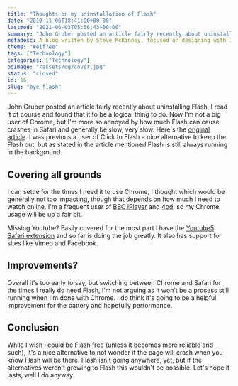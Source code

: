 ```yaml
---
title: "Thoughts on my uninstallation of Flash"
date: "2010-11-06T18:41:00+00:00"
lastmod: "2021-06-03T05:56:43+00:00"
summary: "John Gruber posted an article fairly recently about uninstalling Flash, I read it of course and found that it to be a logical thing to do. Now I’m not a big user of Chrome, but I’m more so annoyed by how much Flash can cause crashes in Safari and generally be slow, very slow. Here’s the original article. I was previous a user of Click to Flash a nice alternative to keep the Flash out, but as stated in the article mentioned Flash is still always running in the background."
metadesc: A blog written by Steve McKinney, focused on designing with Illustrator and writing maintainable CSS."
theme: "#e1f7ee"
tags: ["Technology"]
categories: ["Technology"]
ogImage: "/assets/og/cover.jpg"
status: "closed"
id: 16
slug: "bye_flash"
---
```


John Gruber posted an article fairly recently about uninstalling Flash, I read it of course and found that it to be a logical thing to do. Now I'm not a big user of Chrome, but I'm more so annoyed by how much Flash can cause crashes in Safari and generally be slow, very slow. Here's the [original article](http://daringfireball.net/2010/11/flash_free_and_cheating_with_google_chrome "Flash free and cheating with Google Chrome"). I was previous a user of Click to Flash a nice alternative to keep the Flash out, but as stated in the article mentioned Flash is still always running in the background.

## Covering all grounds

I can settle for the times I need it to use Chrome, I thought which would be generally not too impacting, though that depends on how much I need to watch online. I'm a frequent user of [BBC iPlayer](http://bbc.co.uk/iplayer "Go to the BBC iPlayer website.") and [4od](http://channel4.com/4od "Go to the 4od website."), so my Chrome usage will be up a fair bit.

Missing Youtube? Easily covered for the most part I have the [Youtube5 Safari extension](http://www.verticalforest.com/2010/10/27/youtube5-version-2/ "A Safari extension that makes Youtube play videos in a HTML5 player.") and so far is doing the job greatly. It also has support for sites like Vimeo and Facebook.

## Improvements?

Overall it's too early to say, but switching between Chrome and Safari for the times I really do need Flash, I'm not arguing as it won't be a process still running when I'm done with Chrome. I do think it's going to be a helpful improvement for the battery and hopefully performance.

## Conclusion

While I wish I could be Flash free (unless it becomes more reliable and such), it's a nice alternative to not wonder if the page will crash when you know Flash will be there. Flash isn't going anywhere, yet, but if the alternatives weren't growing to Flash this wouldn't be possible. Let's hope it lasts, well I do anyway.

